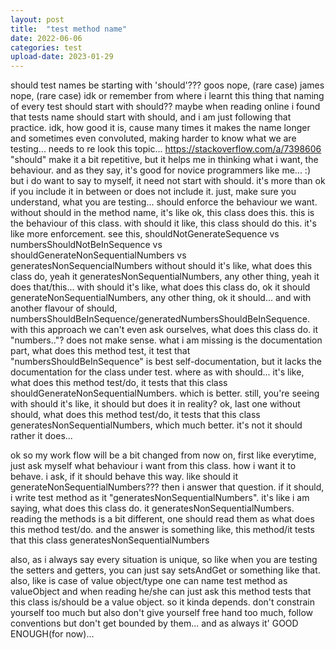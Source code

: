 ```yaml
---
layout: post
title:  "test method name"
date: 2022-06-06
categories: test
upload-date: 2023-01-29
---
```


should test names be starting with 'should'???
    goos nope, (rare case)
    james nope, (rare case)
    idk or remember from where i learnt this thing that naming of every test should start with should??
        maybe when reading online i found that tests name should start with should, and i am just following that practice.
        idk, how good it is, cause many times it makes the name longer and sometimes even convoluted,
        making harder to know what we are testing...
    needs to re look this topic...
    https://stackoverflow.com/a/7398606
    "should" make it a bit repetitive, but it helps me in thinking what i want, the behaviour.
    and as they say, it's good for novice programmers like me... :)
    but i do want to say to myself, it need not start with should.
    it's more than ok if you include it in between or does not include it.
    just, make sure you understand, what you are testing...
    should enforce the behaviour we want. without should in the method name, it's like ok, this class does this.
    this is the behaviour of this class. with should it like, this class should do this. it's like more enforcement.
    see this, shouldNotGenerateSequence vs numbersShouldNotBeInSequence vs shouldGenerateNonSequentialNumbers vs generatesNonSequencialNumbers
    without should it's like, what does this class do, yeah it generatesNonSequentialNumbers, any other thing, yeah it does that/this...
    with should it's like, what does this class do, ok it should generateNonSequentialNumbers, any other thing, ok it should...
    and with another flavour of should, numbersShouldBeInSequence/generatedNumbersShouldBeInSequence. with this approach we can't even ask ourselves, what does this class do. it "numbers.."? does not make sense.
    what i am missing is the documentation part,
	what does this method test, it test that "numbersShouldBeInSequence" is best self-documentation, but it lacks the documentation for the class under test.
	where as with should... it's like, what does this method test/do, it tests that this class shouldGenerateNonSequentialNumbers. which is better.
	still, you're seeing with should it's like, it should but does it in reality?
	ok, last one without should, what does this method test/do, it tests that this class generatesNonSequentialNumbers, which much better.
	it's not it should rather it does...

ok so my work flow will be a bit changed from now on,
first like everytime, just ask myself what behaviour i want from this class. how i want it to behave.
i ask, if it should behave this way. like should it generateNonSequentialNumbers??? then i answer that question.
if it should, i write test method as it "generatesNonSequentialNumbers". it's like i am saying, what does this class do.
it generatesNonSequentialNumbers.
reading the methods is a bit different, one should read them as what does this method test/do. and the answer is something like,
this method/it tests that this class generatesNonSequentialNumbers

also, as i always say every situation is unique, so like when you are testing the setters and getters, you can just say setsAndGet or something like that.
also, like is case of value object/type one can name test method as valueObject and when reading he/she can just ask this method tests that this class is/should be a value object.
so it kinda depends.
don't constrain yourself too much but also don't give yourself free hand too much, follow conventions but don't get bounded by them...
and as always it' GOOD ENOUGH(for now)...

